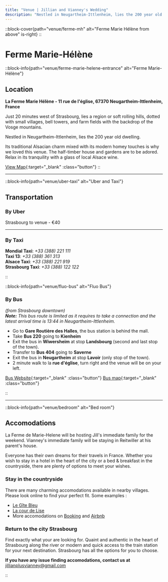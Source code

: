 ```yaml
---
title: "Venue | Jillian and Vianney's Wedding"
description: "Nestled in Neugartheim-Ittlenheim, lies the 200 year old dwelling La Ferme Marie Hélène"
---
```


::block-cover{path="venue/ferme-mh" alt="Ferme Marie Hélène from above" is-right}
::

# Ferme Marie-Hélène

::block-info{path="venue/ferme-marie-helene-entrance" alt="Ferme Marie-Hélène"}

## Location

**La Ferme Marie Hélène - 11 rue de l'église, 67370 Neugartheim-Ittlenheim, France**

Just 20 minutes west of Strasbourg, lies a region or soft rolling hills, dotted with small villages, bell towers, and farm fields with the backdrop of the Vosge mountains.

Nestled in Neugartheim-Ittlenheim, lies the 200 year old dwelling.

Its traditional Alsacian charm mixed with its modern homey touches is why we loved this venue. The half-timber house and gardens are to be adored. Relax in its tranquility with a glass of local Alsace wine.

[View Map](https://goo.gl/maps/TAVeMhVtBJFygBRLA){:target="\_blank" :class="button"}
::

---

::block-info{path="venue/uber-taxi" alt="Uber and Taxi"}

## Transportation

### By Uber

Strasbourg to venue - €40

---

### By Taxi

**Mondial Taxi**: _+33 (388) 221 111_\
**Taxi 13**: _+33 (388) 361 313_\
**Alsace Taxi**: _+33 (388) 221 919_\
**Strasbourg Taxi**: _+33 (388) 122 122_

::

::block-info{path="venue/fluo-bus" alt="Fluo Bus"}

### By Bus

_(from Strasbourg downtown)_\
_**Note:** This bus route is limited as it requires to take a connection and the latest arrival time is 13:44 in Neugartheim-Ittlenheim._

- Go to **Gare Routière des Halles**, the bus station is behind the mall.
- Take **Bus 220** going to **Kienheim**
- Exit the bus in **Wiwersheim** at stop **Landsbourg** (second and last stop of the town).
- Transfer to **Bus 404** going to **Saverne**
- Exit the bus in **Neugartheim** at stop **Lavoir** (only stop of the town).
- 2 minute walk to la **rue d'église**, turn right and the venue will be on your left.

[Bus Website](https://www.fluo.eu/){:target="\_blank" :class="button"} [Bus map](https://www.fluo.eu/ftp/document/plan-a0-fluo-67-sept-2023-web.pdf){:target="\_blank" :class="button"}

::

---

::block-info{path="venue/bedroom" alt="Bed room"}

## Accomodations

La Ferme de Marie-Helene will be hosting Jill's immediate family for the weekend. Vianney's immediate family will be staying in Reitwiller at his parent's house.

Everyone has their own dreams for their travels in France. Whether you wish to stay in a hotel in the heart of the city or a bed & breakfast in the countryside, there are plenty of options to meet your wishes.

### Stay in the countryside

There are many charming accomodations available in nearby villages. Please look online to find your perfect fit.
Some examples :

- [Le Gîte Bleu](https://www.legitebleu.fr/)
- [La cour de Lise](https://lacourdelise.fr/)
- More accomodations on [Booking](https://www.booking.com/) and [Airbnb](https://www.airbnb.ca/)

### Return to the city Strasbourg

Find exactly what your are looking for. Quaint and authentic in the heart of Strasbourg along the river or modern and quick access to the train station for your next destination. Strasbourg has all the options for you to choose.

**If you have any issue finding accomodations, contact us at** jillianplusvianney@gmail.com

::
